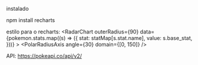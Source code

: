 instalado

npm install recharts

estilo para o recharts:
 <RadarChart
       outerRadius={90}
       data={pokemon.stats.map((s) => ({
         stat: statMap[s.stat.name],
         value: s.base_stat,
       }))}
     >
       <PolarGrid />
       <PolarAngleAxis dataKey="stat" />
       <PolarRadiusAxis angle={30} domain={[0, 150]} /> 
       <Radar
         name="Status"
         dataKey="value"
         stroke="#8884d8"
         fill="#8884d8"
         fillOpacity={0.6}
       />
     </RadarChart>

API: https://pokeapi.co/api/v2/
